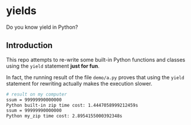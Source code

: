 # yields

Do you know yield in Python?

## Introduction

This repo attempts to re-write some built-in Python functions and classes using the `yield` statement **just for fun**.

In fact, the running result of the file `demo/a.py` proves that using the `yield` statement for rewriting actually makes the execution slower.

```bash
# result on my computer
ssum = 99999990000000
Python built-in zip time cost: 1.4447058999212459s
ssum = 99999990000000
Python my_zip time cost: 2.8954155000392348s
```